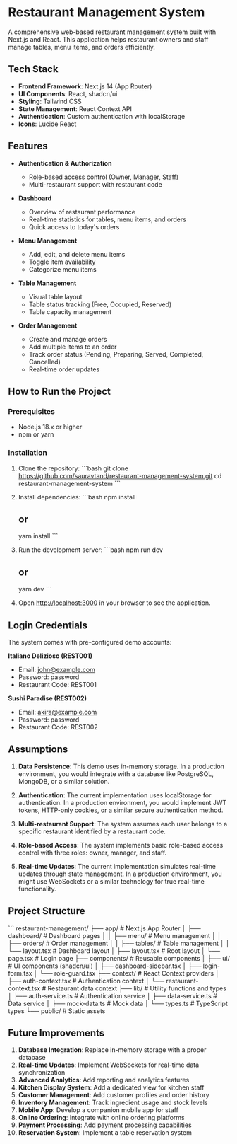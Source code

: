 # Restaurant Management System

A comprehensive web-based restaurant management system built with Next.js and React. This application helps restaurant owners and staff manage tables, menu items, and orders efficiently.


## Tech Stack

- **Frontend Framework**: Next.js 14 (App Router)
- **UI Components**: React, shadcn/ui
- **Styling**: Tailwind CSS
- **State Management**: React Context API
- **Authentication**: Custom authentication with localStorage
- **Icons**: Lucide React

## Features

- **Authentication & Authorization**
  - Role-based access control (Owner, Manager, Staff)
  - Multi-restaurant support with restaurant code

- **Dashboard**
  - Overview of restaurant performance
  - Real-time statistics for tables, menu items, and orders
  - Quick access to today's orders

- **Menu Management**
  - Add, edit, and delete menu items
  - Toggle item availability
  - Categorize menu items

- **Table Management**
  - Visual table layout
  - Table status tracking (Free, Occupied, Reserved)
  - Table capacity management

- **Order Management**
  - Create and manage orders
  - Add multiple items to an order
  - Track order status (Pending, Preparing, Served, Completed, Cancelled)
  - Real-time order updates

## How to Run the Project

### Prerequisites

- Node.js 18.x or higher
- npm or yarn

### Installation

1. Clone the repository:
   \`\`\`bash
   git clone https://github.com/sauravtand/restaurant-management-system.git
   cd restaurant-management-system
   \`\`\`

2. Install dependencies:
   \`\`\`bash
   npm install
   ## or
   yarn install
   \`\`\`

3. Run the development server:
   \`\`\`bash
   npm run dev

   ## or
   
   yarn dev
   \`\`\`

4. Open [http://localhost:3000](http://localhost:3000) in your browser to see the application.

## Login Credentials

The system comes with pre-configured demo accounts:

**Italiano Delizioso (REST001)**
- Email: john@example.com
- Password: password
- Restaurant Code: REST001

**Sushi Paradise (REST002)**
- Email: akira@example.com
- Password: password
- Restaurant Code: REST002

## Assumptions

1. **Data Persistence**: This demo uses in-memory storage. In a production environment, you would integrate with a database like PostgreSQL, MongoDB, or a similar solution.

2. **Authentication**: The current implementation uses localStorage for authentication. In a production environment, you would implement JWT tokens, HTTP-only cookies, or a similar secure authentication method.

3. **Multi-restaurant Support**: The system assumes each user belongs to a specific restaurant identified by a restaurant code.

4. **Role-based Access**: The system implements basic role-based access control with three roles: owner, manager, and staff.

5. **Real-time Updates**: The current implementation simulates real-time updates through state management. In a production environment, you might use WebSockets or a similar technology for true real-time functionality.

## Project Structure

\`\`\`
restaurant-management/
├── app/                    # Next.js App Router
│   ├── dashboard/          # Dashboard pages
│   │   ├── menu/           # Menu management
│   │   ├── orders/         # Order management
│   │   ├── tables/         # Table management
│   │   └── layout.tsx      # Dashboard layout
│   ├── layout.tsx          # Root layout
│   └── page.tsx            # Login page
├── components/             # Reusable components
│   ├── ui/                 # UI components (shadcn/ui)
│   ├── dashboard-sidebar.tsx
│   ├── login-form.tsx
│   └── role-guard.tsx
├── context/                # React Context providers
│   ├── auth-context.tsx    # Authentication context
│   └── restaurant-context.tsx # Restaurant data context
├── lib/                    # Utility functions and types
│   ├── auth-service.ts     # Authentication service
│   ├── data-service.ts     # Data service
│   ├── mock-data.ts        # Mock data
│   └── types.ts            # TypeScript types
└── public/                 # Static assets


## Future Improvements

1. **Database Integration**: Replace in-memory storage with a proper database
2. **Real-time Updates**: Implement WebSockets for real-time data synchronization
3. **Advanced Analytics**: Add reporting and analytics features
4. **Kitchen Display System**: Add a dedicated view for kitchen staff
5. **Customer Management**: Add customer profiles and order history
6. **Inventory Management**: Track ingredient usage and stock levels
7. **Mobile App**: Develop a companion mobile app for staff
8. **Online Ordering**: Integrate with online ordering platforms
9. **Payment Processing**: Add payment processing capabilities
10. **Reservation System**: Implement a table reservation system


